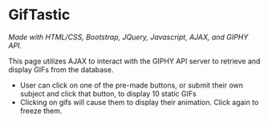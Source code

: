 # GifTastic

*Made with HTML/CSS, Bootstrap, JQuery, Javascript, AJAX, and GIPHY API.*

This page utilizes AJAX to interact with the GIPHY API server to retrieve and display GIFs from the database.

 * User can click on one of the pre-made buttons, or submit their own subject and click that button, to display 10 static GIFs
 * Clicking on gifs will cause them to display their animation. Click again to freeze them.
